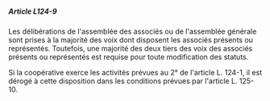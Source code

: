 ##### Article L124-9

Les délibérations de l'assemblée des associés ou de l'assemblée générale sont prises à la majorité des voix dont disposent les associés présents ou représentés. Toutefois, une majorité des deux tiers des voix des associés présents ou représentés est requise pour toute modification des statuts.

Si la coopérative exerce les activités prévues au 2° de l'article L. 124-1, il est dérogé à cette disposition dans les conditions prévues par l'article L. 125-10.

